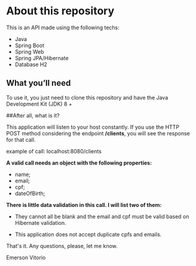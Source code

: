 # About this repository

This is an API made using the following techs:

- Java
- Spring Boot
- Spring Web
- Spring JPA/Hibernate
- Database H2

## What you’ll need
To use it, you just need to clone this repository and have the Java Development Kit (JDK) 8 +

##After all, what is it?

This application will listen to your host constantly. If you use the HTTP POST method considering the endpoint **/clients**, you will see the response for that call.

example of call: localhost:8080/clients

**A valid call needs an object with the following properties:**
- name;
- email;
- cpf;
- dateOfBirth;

**There is little data validation in this call. I will list two of them:**

- They cannot all be blank and the email and cpf must be valid based on Hibernate validation.

- This application does not accept duplicate cpfs and emails.

That's it. Any questions, please, let me know.

Emerson Vitorio
